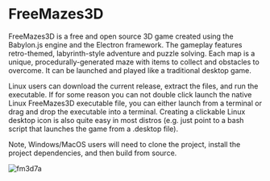 # FreeMazes3D
FreeMazes3D is a free and open source 3D game created using the Babylon.js engine and the Electron framework. The gameplay features retro-themed, labyrinth-style adventure and puzzle solving. Each map is a unique, procedurally-generated maze with items to collect and obstacles to overcome. It can be launched and played like a traditional desktop game.

Linux users can download the current release, extract the files, and run the executable. If for some reason you can not double click launch the native Linux FreeMazes3D executable file, you can either launch from a terminal or drag and drop the executable into a terminal. Creating a clickable Linux desktop icon is also quite easy in most distros (e.g. just point to a bash script that launches the game from a .desktop file).

Note, Windows/MacOS users will need to clone the project, install the project dependencies, and then build from source.

![fm3d7a](https://user-images.githubusercontent.com/35025868/188554976-1ee5508b-e650-47c6-abcd-1697847f9695.png)

